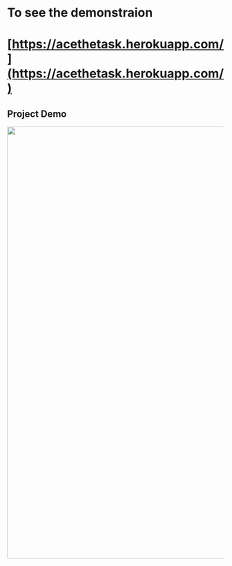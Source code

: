 # To see the demonstraion 

# [https://acethetask.herokuapp.com/](https://acethetask.herokuapp.com/)

## Project Demo
<img src="assets/My Video.gif" width=1000>

